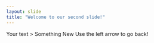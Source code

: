 ```yaml
---
layout: slide
title: "Welcome to our second slide!"
---
```

Your text > Something New
Use the left arrow to go back!
